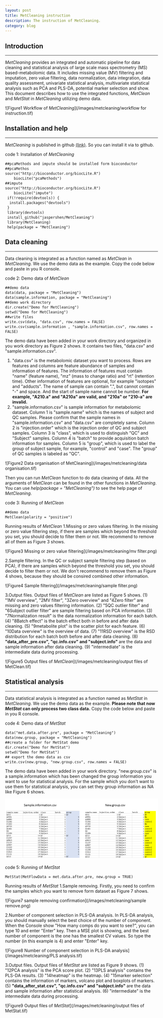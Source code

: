 ```yaml
---
layout: post
title: MetCleaning instruction
description: The instruction of MetCleaning.
category: blog
---
```


## **Introduction**
******************************************
*MetCleaning* provides an integrated and automatic pipeline for data cleaning and statistical analysis of large scale mass spectrometry (MS) based-metabolomic data. It includes missing value (MV) filtering and imputation, zero value filtering, data normalization, data integration, data quality assessment, univariate statistical analysis, multivariate statistical analysis such as PCA and PLS-DA, potential marker selection and show. This document describes how to use the integrated functions, *MetClean* and *MetStat* in *MetCleaning* utilizing demo data.

![Figure1 Workflow of *MetCleaning*](/images/metcleaning/workflow for instruction.tif)

## **Installation and help**
******************************************
*MetCleaning* is published in github [(link)](https://github.com/jaspershen/MetCleaning). So you can install it via to github.

code 1: Installation of *MetCleaning*

```
##pcaMethods and impute should be installed form bioconductor
##pcaMethos
source("http://bioconductor.org/biocLite.R")
    biocLite("pcaMethods")
##impute
source("http://bioconductor.org/biocLite.R")
    biocLite("impute")
 if(!require(devtools)) {
  install.packages("devtools")
 }
 library(devtools)
 install_github("jaspershen/MetCleaning")
 library(MetCleaning)
 help(package = "MetCleaning")
```

## **Data cleaning**
******************************************
Data cleaning is integrated as a function named as *MetClean* in *MetCleaning*. We use the demo data as the example. Copy the code below and paste in you R console.

code 2: Demo data of *MetClean*

```
##demo data
data(data, package = "MetCleaning")
data(sample.information, package = "MetCleaning")
##demo work directory
dir.create("Demo for MetCleaning")
setwd("Demo for MetCleaning")
##write files
write.csv(data, "data.csv", row.names = FALSE)
write.csv(sample.information , "sample.information.csv", row.names = FALSE)
```

The demo data have been added in your work directory and organized in you work directory as Figure 2 shows. It contains two files, "data.csv" and "sample.information.csv".
1. "data.csv" is the metabolomic dataset you want to process. Rows are features and columns are feature abundance of samples and information of features. The information of features must contain "name" (feature name), "mz" (mass to change ratio) and "rt" (retention time). Other information of features are optional, for example "isotopes" and "adducts". The name of sample can contain ".", but cannot contain "-" and space. And the start of sample name cannot be number. **For example, "A210.a" and "A210a" are valid, and "210a" or "210-a" are invalid.**
2. "sample.information.csv" is sample information for metabolomic dataset. Column 1 is "sample.name" which is the names of subject and QC samples. Please confirm that the sample names in "sample.information.csv" and "data.csv" are completely same. Column 2 is "injection.order" which is the injection order of QC and subject samples. Column 3 is "class", which is used to distinguish "QC" and "Subject" samples. Column 4 is "batch" to provide acquisition batch information for samples. Column 5 is "group", which is used to label the group of subject sample, for example, "control" and "case". The "group" of QC samples is labeled as "QC".

![Figure2 Data organisation of MetCleaning](/images/metcleaning/data organisation.tif)

Then you can run *MetClean* function to do data cleaning of data. All the arguments of *MetClean* can be found in the other functions in *MetCleaning*. You can use *help(package = "MetCleaning")* to see the help page of *MetCleaning*.

code 3: Running of *MetClean*

```
##demo data
MetClean(polarity = "positive")
```

Running results of *MetClean*
1.Missing or zero values filtering. In the missing or zero value filtering step, if there are samples which beyond the threshold you set, you should decide to filter them or not. We recommend to remove all of them as Figure 3 shows.

![Figure3 Missing or zero value filtering](/images/metcleaning/mv filter.png)

2.Sample filtering. In the QC or subject sample filtering step (based on PCA), if there are samples which beyond the threshold you set, you should decide to filter them or not. We don't recommend to remove them as Figure 4 shows, because they should be consired combined other information.

![Figure4 Sample filtering](/images/metcleaning/sample filter.png)

3.Output files. Output files of *MetClean* are listed as Figure 5 shows.
(1) "1MV overview", "2MV filter", "3Zero overview" and "4Zero filter" are missing and zero values filtering information.
(2) "5QC outlier filter" and "6Subject outlier filter" are sample filtering based on PCA information.
(3) "7Normalization result" is the data normalization information for each batch.
(4) "8Batch effect" is the batch effect both in before and after data cleaning.
(5) "9metabolite plot" is the scatter plot for each feature.
(6) "10Data overview" is the overview of data.
(7) "11RSD overview" is the RSD distribution for each batch both before and after data cleaning.
(8) **"data_after_pre.csv", "qc.info.csv" and "subject.info"** are the data and sample information after data cleaning.
(9) "intermediate" is the intermediate data during processing.

![Figure5 Output files of *MetClean*](/images/metcleaning/output files of MetClean.tif)

## **Statistical analysis**
******************************************
Data statistical analysis is integrated as a function named as *MetStat* in *MetCleaning*. We use the demo data as the example. **Please note that now *MetStat* can only process two class data.** Copy the code below and paste in you R console.

code 4: Demo data of *MetStat*

```
data("met.data.after.pre", package = "MetCleaning")
data(new.group, package = "MetCleaning")
##create a folder for MetStat demo
dir.create("Demo for MetStat")
setwd("Demo for MetStat")
## export the demo data as csv
write.csv(new.group, "new.group.csv", row.names = FALSE)
```

The demo data have been added in your work directory. "new.group.csv" is a sample.information which has been changed the group information you want to use for statistical analysis. For the sample which you don't want to use them for statistical analysis, you can set they group information as NA like Figure 6 shows.

![Figure6 new group information](/images/metcleaning/new.group.tif)

code 5: Running of *MetStat*

```
MetStat(MetFlowData = met.data.after.pre, new.group = TRUE)
```

Running results of *MetStat*
1.Sample removing. Firstly, you need to confirm the samples which you want to remove form dataset as Figure 7 shows.

![Figure7 sample removing confirmation](/images/metcleaning/sample remove.png)

2.Number of component selection in PLS-DA analysis. In PLS-DA analysis, you should manually select the best choice of the number of component. When the Console show "How many comps do you want to see?", you can type 10 and enter "Enter" key. Then a MSE plot is showing, and the best number of component is the one has the smallest CV values. So type the number (in this example is 4) and enter "Enter" key.

![Figure8 Number of component selection in PLS-DA analysis](/images/metcleaning/PLS analysis.tif)

3.Output files. Output files of *MetStat* are listed as Figure 9 shows.
(1) "12PCA analysis" is the PCA score plot.
(2) "13PLS analysis" contains the PLS-DA results.
(3) "14heatmap" is the heatmap.
(4) "15marker selection" contains the information of markers, volcano plot and boxplots of markers.
(5) **"data_after_stat.csv", "qc.info.csv" and "subject.info"** are the data and sample information after statistical analysis.
(6) "intermediate" is the intermediate data during processing.

![Figure9 Output files of *MetStat*](/images/metcleaning/output files of MetStat.tif)

[JasperShen]:    http://jaspershen.com  "JasperShen"
